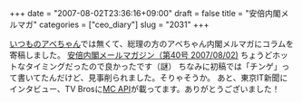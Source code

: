 +++
date = "2007-08-02T23:36:16+09:00"
draft = false
title = "安倍内閣メルマガ"
categories = ["ceo_diary"]
slug = "2031"
+++

<a href="http://blog.hbkr.jp/?eid=1156" target="_blank">いつものアベちゃん</a>では無くて、総理の方のアベちゃん内閣メルマガにコラムを寄稿しました。
<a href="http://www.kantei.go.jp/jp/m-magazine/backnumber/2007/0802.html" target="_blank">安倍内閣メールマガジン（第40号 2007/08/02)</a>
ちょうどホットなタイミングだったので良かったです（謎）
ちなみに初稿では「チンゲ」って書いてたんだけど、見事削られました。そりゃそうか。
あと、東京IT新聞にインタビュー、TV Brosに<a href="http://mc-api.com" target="_blank">MC API</a>が載ってます。ありがとうございました！
